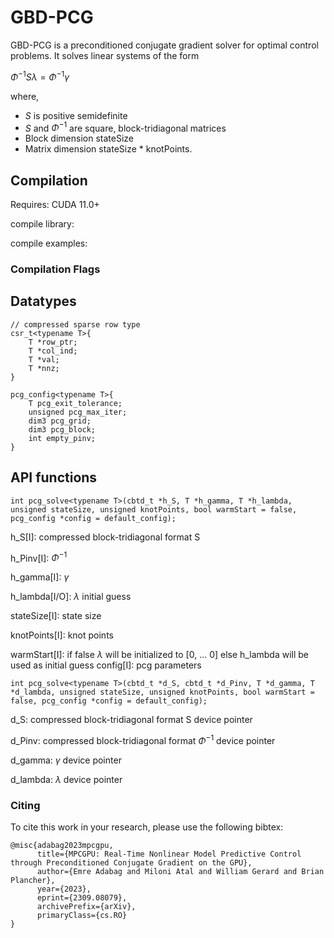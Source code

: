 # GBD-PCG
GBD-PCG is a preconditioned conjugate gradient solver for optimal control problems. It solves linear systems of the form 

$\Phi^{-1} S \lambda = \Phi^{-1} \gamma$ 

where,

- $S$ is positive semidefinite
- $S$ and $\Phi^{-1}$ are square, block-tridiagonal matrices 
- Block dimension stateSize
- Matrix dimension stateSize * knotPoints.

## Compilation
Requires: CUDA 11.0+

compile library:

compile examples:

### Compilation Flags

## Datatypes


```
// compressed sparse row type
csr_t<typename T>{
    T *row_ptr;
    T *col_ind;
    T *val;
    T *nnz;
}

pcg_config<typename T>{
    T pcg_exit_tolerance;
    unsigned pcg_max_iter;
    dim3 pcg_grid;
    dim3 pcg_block;
	int empty_pinv;
}

```

## API functions

```
int pcg_solve<typename T>(cbtd_t *h_S, T *h_gamma, T *h_lambda, unsigned stateSize, unsigned knotPoints, bool warmStart = false, pcg_config *config = default_config);

``` 

h_S[I]: compressed block-tridiagonal format S

h_Pinv[I]: $\Phi^{-1}$

h_gamma[I]: $\gamma$

h_lambda[I/O]: $\lambda$ initial guess

stateSize[I]: state size

knotPoints[I]: knot points

warmStart[I]: if false $\lambda$ will be initialized to [0, ... 0] else h_lambda will be used as initial guess
config[I]: pcg parameters

```
int pcg_solve<typename T>(cbtd_t *d_S, cbtd_t *d_Pinv, T *d_gamma, T *d_lambda, unsigned stateSize, unsigned knotPoints, bool warmStart = false, pcg_config *config = default_config);

```

d_S: compressed block-tridiagonal format S device pointer

d_Pinv: compressed block-tridiagonal format $\Phi^{-1}$ device pointer

d_gamma: $\gamma$ device pointer

d_lambda: $\lambda$ device pointer



### Citing
To cite this work in your research, please use the following bibtex:
```
@misc{adabag2023mpcgpu,
      title={MPCGPU: Real-Time Nonlinear Model Predictive Control through Preconditioned Conjugate Gradient on the GPU}, 
      author={Emre Adabag and Miloni Atal and William Gerard and Brian Plancher},
      year={2023},
      eprint={2309.08079},
      archivePrefix={arXiv},
      primaryClass={cs.RO}
}
```
